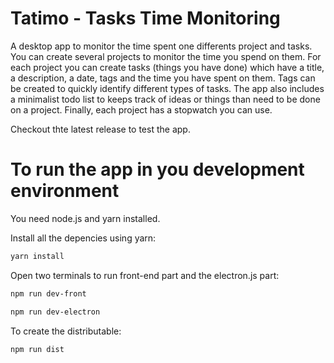# Tatimo - Tasks Time Monitoring

A desktop app to monitor the time spent one differents project and tasks.
You can create several projects to monitor the time you spend on them.
For each project you can create tasks (things you have done) which have a title, a description, a date, tags and the time you have spent on them.
Tags can be created to quickly identify different types of tasks. 
The app also includes a minimalist todo list to keeps track of ideas or things than need to be done on a project.
Finally, each project has a stopwatch you can use.

Checkout thte latest release to test the app.

# To run the app in you development environment

You need node.js and yarn installed.

Install all the depencies using yarn:

```bash
yarn install
```

Open two terminals to run front-end part and the electron.js part:

```bash
npm run dev-front
```

```bash
npm run dev-electron
```

To create the distributable:

```bash
npm run dist
```